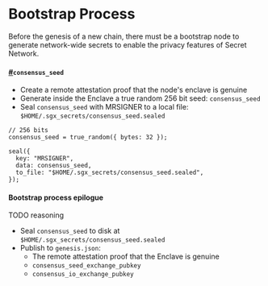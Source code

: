 # Bootstrap Process



Before the genesis of a new chain, there must be a bootstrap node to generate network-wide secrets to enable the privacy features of Secret Network.

#### [#](https://docs.scrt.network/protocol/encryption-specs.html#consensus-seed)`consensus_seed` <a href="#consensus-seed" id="consensus-seed"></a>

* Create a remote attestation proof that the node's enclave is genuine
* Generate inside the Enclave a true random 256 bit seed: `consensus_seed`
* Seal `consensus_seed` with MRSIGNER to a local file: `$HOME/.sgx_secrets/consensus_seed.sealed`

```
// 256 bits
consensus_seed = true_random({ bytes: 32 });

seal({
  key: "MRSIGNER",
  data: consensus_seed,
  to_file: "$HOME/.sgx_secrets/consensus_seed.sealed",
});
```

#### &#x20;Bootstrap process epilogue <a href="#bootstrap-process-epilogue" id="bootstrap-process-epilogue"></a>

TODO reasoning

* Seal `consensus_seed` to disk at `$HOME/.sgx_secrets/consensus_seed.sealed`
* Publish to `genesis.json`:
  * The remote attestation proof that the Enclave is genuine
  * `consensus_seed_exchange_pubkey`
  * `consensus_io_exchange_pubkey`
